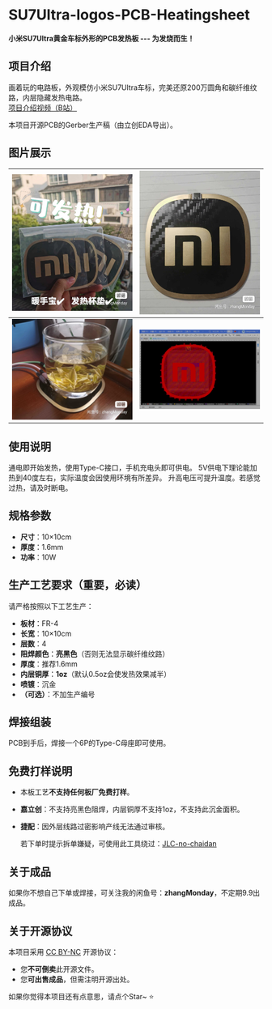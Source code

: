 # SU7Ultra-logos-PCB-Heatingsheet

**小米SU7Ultra黄金车标外形的PCB发热板 --- 为发烧而生！**

## 项目介绍

画着玩的电路板，外观模仿小米SU7Ultra车标，完美还原200万圆角和碳纤维纹路，内层隐藏发热电路。  
[项目介绍视频（B站）](https://www.bilibili.com/video/BV1rzVGzHELW/)

本项目开源PCB的Gerber生产稿（由立创EDA导出）。

## 图片展示

| ![图片1](img/1.jpg) | ![图片2](img/2.jpg) |
| :-----------------: | :-----------------: |
| ![图片3](img/3.jpg) | ![生产稿截图](img/4.jpg) |

## 使用说明

通电即开始发热，使用Type-C接口，手机充电头即可供电。
5V供电下理论能加热到40度左右，实际温度会因使用环境有所差异。
升高电压可提升温度。若感觉过热，请及时断电。

## 规格参数

- **尺寸**：10×10cm
- **厚度**：1.6mm
- **功率**：10W

## 生产工艺要求（重要，必读）

请严格按照以下工艺生产：

- **板材**：FR-4
- **长宽**：10×10cm
- **层数**：4
- **阻焊颜色**：**亮黑色**（否则无法显示碳纤维纹路）
- **厚度**：推荐1.6mm
- **内层铜厚**：**1oz**（默认0.5oz会使发热效果减半）
- **喷镀**：沉金
- **（可选）**：不加生产编号

## 焊接组装

PCB到手后，焊接一个6P的Type-C母座即可使用。

## 免费打样说明

- 本板工艺**不支持任何板厂免费打样**。
- **嘉立创**：不支持亮黑色阻焊，内层铜厚不支持1oz，不支持此沉金面积。
- **捷配**：因外层线路过密影响产线无法通过审核。

  若下单时提示拆单嫌疑，可使用此工具绕过：[JLC-no-chaidan](https://github.com/zhangMonday/JLC-no-chaidan)

## 关于成品

如果你不想自己下单或焊接，可关注我的闲鱼号：**zhangMonday**，不定期9.9出成品。

## 关于开源协议

本项目采用 [CC BY-NC](https://creativecommons.org/licenses/by-nc/4.0/) 开源协议：  
- 您**不可倒卖**此开源文件。  
- 您**可出售成品**，但需注明开源出处。


如果你觉得本项目还有点意思，请点个Star~ ⭐
